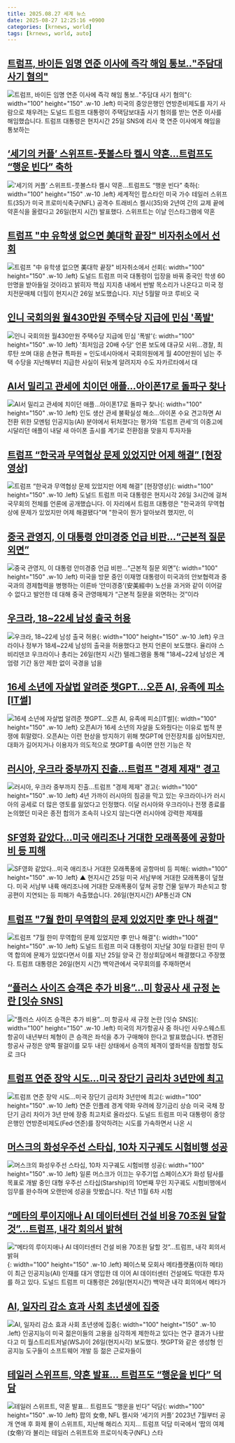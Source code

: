```yaml
---
title: 2025.08.27 세계 뉴스
date: 2025-08-27 12:25:16 +0900
categories: [krnews, world]
tags: [krnews, world, auto]
---
```

## [트럼프, 바이든 임명 연준 이사에 즉각 해임 통보‥"주담대 사기 혐의"](https://n.news.naver.com/mnews/article/214/0001445080)

![트럼프, 바이든 임명 연준 이사에 즉각 해임 통보‥"주담대 사기 혐의"](https://mimgnews.pstatic.net/image/origin/214/2025/08/26/1445080.jpg?type=nf220_150){: width="100" height="150" .w-10 .left}
미국의 중앙은행인 연방준비제도를 자기 사람으로 채우려는 도널드 트럼프 대통령이 주택담보대출 사기 혐의를 받는 연준 이사를 해임했습니다. 트럼프 대통령은 현지시간 25일 SNS에 리사 쿡 연준 이사에게 해임을 통보하는

## [‘세기의 커플’ 스위프트-풋볼스타 켈시 약혼…트럼프도 “행운 빈다” 축하](https://n.news.naver.com/mnews/article/020/0003656858)

![‘세기의 커플’ 스위프트-풋볼스타 켈시 약혼…트럼프도 “행운 빈다” 축하](https://mimgnews.pstatic.net/image/origin/020/2025/08/27/3656858.jpg?type=nf220_150){: width="100" height="150" .w-10 .left}
세계적인 팝스타인 미국 가수 테일러 스위프트(35)가 미국 프로미식축구(NFL) 공격수 트래비스 켈시(35)와 2년여 간의 교제 끝에 약혼식을 올렸다고 26일(현지 시간) 발표했다. 스위프트는 이날 인스타그램에 약혼

## [트럼프 "中 유학생 없으면  美대학 끝장" 비자취소에서 선회](https://n.news.naver.com/mnews/article/374/0000459721)

![트럼프 "中 유학생 없으면  美대학 끝장" 비자취소에서 선회](https://mimgnews.pstatic.net/image/origin/374/2025/08/27/459721.jpg?type=nf220_150){: width="100" height="150" .w-10 .left}
도널드 트럼프 미국 대통령이 입장을 바꿔 중국인 학생 60만명을 받아들일 것이라고 밝히자 핵심 지지층 내에서 반발 목소리가 나온다고 미국 정치전문매체 더힐이 현지시간 26일 보도했습니다. 지난 5월말 마코 루비오 국

## [인니 국회의원 월430만원 주택수당 지급에 민심 '폭발'](https://n.news.naver.com/mnews/article/001/0015586696)

![인니 국회의원 월430만원 주택수당 지급에 민심 '폭발'](https://mimgnews.pstatic.net/image/origin/001/2025/08/26/15586696.jpg?type=nf220_150){: width="100" height="150" .w-10 .left}
'최저임금 20배 수당' 언론 보도에 대규모 시위…경찰, 최루탄 쏘며 대응 손현규 특파원 = 인도네시아에서 국회의원에게 월 400만원이 넘는 주택 수당을 지난해부터 지급한 사실이 뒤늦게 알려지자 수도 자카르타에서 대

## [AI서 밀리고 관세에 치이던 애플…아이폰17로 돌파구 찾나](https://n.news.naver.com/mnews/article/001/0015588947)

![AI서 밀리고 관세에 치이던 애플…아이폰17로 돌파구 찾나](https://mimgnews.pstatic.net/image/origin/001/2025/08/27/15588947.jpg?type=nf220_150){: width="100" height="150" .w-10 .left}
인도 생산 관세 불확실성 해소…아이폰 수요 견고하면 AI 전환 위한 모멘텀 인공지능(AI) 분야에서 뒤처졌다는 평가와 '트럼프 관세'의 이중고에 시달리던 애플이 내달 새 아이폰 출시를 계기로 전환점을 맞을지 투자자들

## [트럼프 “한국과 무역협상 문제 있었지만 어제 해결” [현장영상]](https://n.news.naver.com/mnews/article/449/0000319068)

![트럼프 “한국과 무역협상 문제 있었지만 어제 해결” [현장영상]](https://mimgnews.pstatic.net/image/origin/449/2025/08/27/319068.jpg?type=nf220_150){: width="100" height="150" .w-10 .left}
도널드 트럼프 미국 대통령은 현지시각 26일 3시간에 걸쳐 국무회의 전체를 언론에 공개했습니다. 이 자리에서 트럼프 대통령은 "한국과의 무역협상에 문제가 있었지만 어제 해결됐다"며 "한국이 뭔가 알아보려 했지만, 이

## [중국 관영지, 이 대통령 안미경중 언급 비판…“근본적 질문 외면”](https://n.news.naver.com/mnews/article/056/0012016993)

![중국 관영지, 이 대통령 안미경중 언급 비판…“근본적 질문 외면”](https://mimgnews.pstatic.net/image/origin/056/2025/08/27/12016993.jpg?type=nf220_150){: width="100" height="150" .w-10 .left}
미국을 방문 중인 이재명 대통령이 미국과의 안보협력과 중국과의 경제협력을 병행하는 이른바 ‘안미경중’(安美經中) 노선을 과거와 같이 이어갈 수 없다고 발언한 데 대해 중국 관영매체가 “근본적 질문을 외면하는 것”이라

## [우크라, 18~22세 남성 출국 허용](https://n.news.naver.com/mnews/article/003/0013444666)

![우크라, 18~22세 남성 출국 허용](https://mimgnews.pstatic.net/image/origin/003/2025/08/27/13444666.jpg?type=nf220_150){: width="100" height="150" .w-10 .left}
우크라이나 정부가 18세~22세 남성의 출국을 허용했다고 현지 언론이 보도했다. 율리야 스비리덴코 우크라이나 총리는 26일(현지 시간) 텔레그램을 통해 "18세~22세 남성은 계엄령 기간 동안 제한 없이 국경을 넘을

## [16세 소년에 자살법 알려준 챗GPT…오픈 AI, 유족에 피소[IT썰]](https://n.news.naver.com/mnews/article/008/0005241462)

![16세 소년에 자살법 알려준 챗GPT…오픈 AI, 유족에 피소[IT썰]](https://mimgnews.pstatic.net/image/origin/008/2025/08/27/5241462.jpg?type=nf220_150){: width="100" height="150" .w-10 .left}
오픈AI가 16세 소년의 자살을 도와줬다는 이유로 법적 분쟁에 휘말렸다. 오픈AI는 이런 현상을 방지하기 위해 챗GPT에 안전장치를 심어뒀지만, 대화가 길어지거나 이용자가 의도적으로 챗GPT를 속이면 안전 기능은 작

## [러시아, 우크라 중부까지 진출...트럼프 "경제 제재" 경고](https://n.news.naver.com/mnews/article/014/0005397215)

![러시아, 우크라 중부까지 진출...트럼프 "경제 제재" 경고](https://mimgnews.pstatic.net/image/origin/014/2025/08/27/5397215.jpg?type=nf220_150){: width="100" height="150" .w-10 .left}
4년 가까이 러시아의 침공을 막고 있는 우크라이나가 러시아의 공세로 더 많은 영토를 잃었다고 인정했다. 이달 러시아와 우크라이나 전쟁 종료를 논의했던 미국은 종전 합의가 조속히 나오지 않는다면 러시아에 강력한 제재를

## [SF영화 같았다…미국 애리조나 거대한 모래폭풍에 공항마비 등 피해](https://n.news.naver.com/mnews/article/055/0001287268)

![SF영화 같았다…미국 애리조나 거대한 모래폭풍에 공항마비 등 피해](https://mimgnews.pstatic.net/image/origin/055/2025/08/27/1287268.jpg?type=nf220_150){: width="100" height="150" .w-10 .left}
▲ 현지시간 25일 미국 서남부에 거대한 모래폭풍이 덮쳤다. 미국 서남부 내륙 애리조나에 거대한 모래폭풍이 덮쳐 공항 건물 일부가 파손되고 항공편이 지연되는 등 피해가 속출했습니다. 26일(현지시간) AP통신과 CN

## [트럼프 "7월 한미 무역합의 문제 있었지만 李 만나 해결"](https://n.news.naver.com/mnews/article/011/0004525552)

![트럼프 "7월 한미 무역합의 문제 있었지만 李 만나 해결"](https://mimgnews.pstatic.net/image/origin/011/2025/08/27/4525552.jpg?type=nf220_150){: width="100" height="150" .w-10 .left}
도널드 트럼프 미국 대통령이 지난달 30일 타결된 한미 무역 합의에 문제가 있었다면서 이를 지난 25일 양국 간 정상회담에서 해결했다고 주장했다. 트럼프 대통령은 26일(현지 시간) 백악관에서 국무회의를 주재하면서

## [“플러스 사이즈 승객은 추가 비용”…미 항공사 새 규정 논란 [잇슈 SNS]](https://n.news.naver.com/mnews/article/056/0012016857)

![“플러스 사이즈 승객은 추가 비용”…미 항공사 새 규정 논란 [잇슈 SNS]](https://mimgnews.pstatic.net/image/origin/056/2025/08/27/12016857.jpg?type=nf220_150){: width="100" height="150" .w-10 .left}
미국의 저가항공사 중 하나인 사우스웨스트 항공이 내년부터 체형이 큰 승객은 좌석을 추가 구매해야 한다고 발표했습니다. 변경된 항공사 규정은 양쪽 팔걸이를 모두 내린 상태에서 승객의 체격이 옆좌석을 침범할 정도로 크다

## [트럼프 연준 장악 시도…미국 장단기 금리차 3년만에 최고](https://n.news.naver.com/mnews/article/001/0015588600)

![트럼프 연준 장악 시도…미국 장단기 금리차 3년만에 최고](https://mimgnews.pstatic.net/image/origin/001/2025/08/27/15588600.jpg?type=nf220_150){: width="100" height="150" .w-10 .left}
연준 인플레 경계 약화 우려에 장기금리 상승 미국 국채 장단기 금리 차이가 3년 만에 장중 최고치로 올라섰다. 도널드 트럼프 미국 대통령이 중앙은행인 연방준비제도(Fed·연준)를 장악하려는 시도를 가속하면서 나온 시

## [머스크의 화성우주선 스타십, 10차 지구궤도 시험비행 성공](https://n.news.naver.com/mnews/article/422/0000774902)

![머스크의 화성우주선 스타십, 10차 지구궤도 시험비행 성공](https://mimgnews.pstatic.net/image/origin/422/2025/08/27/774902.jpg?type=nf220_150){: width="100" height="150" .w-10 .left}
일론 머스크가 이끄는 우주기업 스페이스X가 화성 탐사를 목표로 개발 중인 대형 우주선 스타십(Starship)의 10번째 무인 지구궤도 시험비행에서 임무를 완수하며 오랜만에 성공을 맛봤습니다. 작년 11월 6차 시험

## [“메타의 루이지애나 AI 데이터센터 건설 비용 70조원 달할 것”…트럼프, 내각 회의서 밝혀](https://n.news.naver.com/mnews/article/032/0003392271)

![“메타의 루이지애나 AI 데이터센터 건설 비용 70조원 달할 것”…트럼프, 내각 회의서 밝혀](https://mimgnews.pstatic.net/image/origin/032/2025/08/27/3392271.jpg?type=nf220_150){: width="100" height="150" .w-10 .left}
페이스북 모회사 메타플랫폼(이하 메타)이 최근 인공지능(AI) 인재를 대거 영입한 데 이어 AI 데이터센터 건설에도 막대한 투자를 하고 있다. 도널드 트럼프 미 대통령은 26일(현지시간) 백악관 내각 회의에서 메타가

## [AI, 일자리 감소 효과 사회 초년생에 집중](https://n.news.naver.com/mnews/article/003/0013444797)

![AI, 일자리 감소 효과 사회 초년생에 집중](https://mimgnews.pstatic.net/image/origin/003/2025/08/27/13444797.jpg?type=nf220_150){: width="100" height="150" .w-10 .left}
인공지능이 미국 젊은이들의 고용을 심각하게 제한하고 있다는 연구 결과가 나왔다고 미 월스트리트저널(WSJ)이 26일(현지시각) 보도했다. 챗GPT와 같은 생성형 인공지능 도구들이 소프트웨어 개발 등 젊은 근로자들이

## [테일러 스위프트, 약혼 발표… 트럼프도 “행운을 빈다” 덕담](https://n.news.naver.com/mnews/article/023/0003925507)

![테일러 스위프트, 약혼 발표… 트럼프도 “행운을 빈다” 덕담](https://mimgnews.pstatic.net/image/origin/023/2025/08/27/3925507.jpg?type=nf220_150){: width="100" height="150" .w-10 .left}
팝의 女帝, NFL 켈시와 ‘세기의 커플’ 2023년 7월부터 공개 연애 후 화제 몰이 스위프트, 지난해 해리스 지지… 트럼프 덕담 미국에서 ‘팝의 여제(女帝)’라 불리는 테일러 스위프트와 프로미식축구(NFL) 스타

